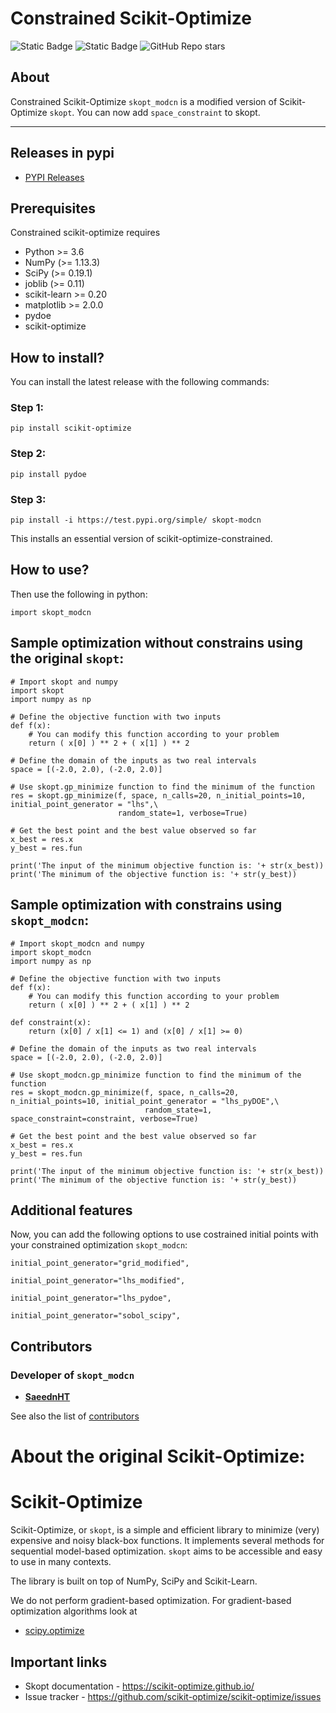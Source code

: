 

Constrained Scikit-Optimize
===========================
![Static Badge](https://img.shields.io/badge/skopt_modcn-yellow) 
![Static Badge](https://img.shields.io/badge/test.pypi%20version-0.0.2-blue) 
![GitHub Repo stars](https://img.shields.io/github/stars/SaeednHT/scikit-optimize-constrained)


## About
Constrained Scikit-Optimize  ``skopt_modcn`` is a modified version of Scikit-Optimize ``skopt``. You can now add ``space_constraint`` to skopt.


-----------------------------------------------------------------------------------------------------
## Releases in pypi
* [PYPI Releases](https://test.pypi.org/project/skopt-modcn/)

## Prerequisites

Constrained scikit-optimize requires

* Python >= 3.6
* NumPy (>= 1.13.3)
* SciPy (>= 0.19.1)
* joblib (>= 0.11)
* scikit-learn >= 0.20
* matplotlib >= 2.0.0
* pydoe
* scikit-optimize

How to install?
---------------

You can install the latest release with the following commands:
### Step 1:
```
pip install scikit-optimize
```
### Step 2:
```
pip install pydoe
```
### Step 3:
    pip install -i https://test.pypi.org/simple/ skopt-modcn

This installs an essential version of scikit-optimize-constrained.

How to use?
-----------

Then use the following in python:


    import skopt_modcn


Sample optimization without constrains using the original ``skopt``:
--------------------------------------------------------------------
```
# Import skopt and numpy
import skopt
import numpy as np

# Define the objective function with two inputs
def f(x):
    # You can modify this function according to your problem
    return ( x[0] ) ** 2 + ( x[1] ) ** 2

# Define the domain of the inputs as two real intervals
space = [(-2.0, 2.0), (-2.0, 2.0)]

# Use skopt.gp_minimize function to find the minimum of the function
res = skopt.gp_minimize(f, space, n_calls=20, n_initial_points=10, initial_point_generator = "lhs",\
                        random_state=1, verbose=True)

# Get the best point and the best value observed so far
x_best = res.x
y_best = res.fun

print('The input of the minimum objective function is: '+ str(x_best))
print('The minimum of the objective function is: '+ str(y_best))
```
Sample optimization with constrains using ``skopt_modcn``:
----------------------------------------------------------
```
# Import skopt_modcn and numpy
import skopt_modcn
import numpy as np

# Define the objective function with two inputs
def f(x):
    # You can modify this function according to your problem
    return ( x[0] ) ** 2 + ( x[1] ) ** 2

def constraint(x):
    return (x[0] / x[1] <= 1) and (x[0] / x[1] >= 0)

# Define the domain of the inputs as two real intervals
space = [(-2.0, 2.0), (-2.0, 2.0)]

# Use skopt_modcn.gp_minimize function to find the minimum of the function
res = skopt_modcn.gp_minimize(f, space, n_calls=20, n_initial_points=10, initial_point_generator = "lhs_pyDOE",\
                              random_state=1, space_constraint=constraint, verbose=True)

# Get the best point and the best value observed so far
x_best = res.x
y_best = res.fun

print('The input of the minimum objective function is: '+ str(x_best))
print('The minimum of the objective function is: '+ str(y_best))
```
## Additional features
Now, you can add the following options to use costrained initial points with your constrained optimization ``skopt_modcn``:

``initial_point_generator="grid_modified",``

``initial_point_generator="lhs_modified",``

``initial_point_generator="lhs_pydoe",``

``initial_point_generator="sobol_scipy",``

## Contributors
### Developer of ``skopt_modcn``
* [**SaeednHT**](https://github.com/SaeednHT/)

See also the list of [contributors](https://github.com/SaeednHT/scikit-optimize-constrained/graphs/contributors)

# About the original Scikit-Optimize:

Scikit-Optimize
===============

Scikit-Optimize, or ``skopt``, is a simple and efficient library to
minimize (very) expensive and noisy black-box functions. It implements
several methods for sequential model-based optimization. ``skopt`` aims
to be accessible and easy to use in many contexts.

The library is built on top of NumPy, SciPy and Scikit-Learn.

We do not perform gradient-based optimization. For gradient-based
optimization algorithms look at 
* [scipy.optimize](http://docs.scipy.org/doc/scipy/reference/optimize.html)

Important links
---------------

-  Skopt documentation - https://scikit-optimize.github.io/
-  Issue tracker -
   https://github.com/scikit-optimize/scikit-optimize/issues